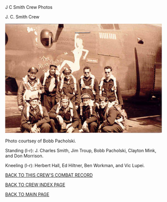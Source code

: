 
J C Smith Crew Photos






 




J. C. Smith Crew  
  

![](SmithJC.jpg)  

 Photo courtsey of Bobb Pacholski.  

Standing (l-r): J. Charles Smith, Jim Troup, Bobb Pacholski, Clayton Mink, and Don Morrison.  

Kneeling (l-r): Herbert Hall, Ed Hiltner, Ben Workman, and Vic Lupei.  
  

[BACK TO THIS CREW'S COMBAT RECORD](crews/SmithJC.md)  

[BACK TO CREW INDEX PAGE](000crews.md)  

[BACK TO MAIN PAGE](index.html)


